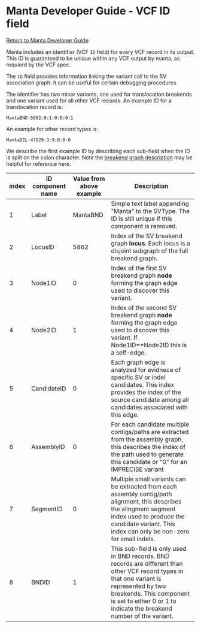 
# Manta Developer Guide - VCF ID field

[Return to Manta Developer Guide](mantaDeveloperGuide.md)

Manta includes an identifier (VCF `ID` field) for every VCF record in its output. This ID is guaranteed to be unique within any VCF output by manta, as requierd by the VCF spec.

The `ID` field provides information linking the variant call to the SV association graph. It can be useful for certain debugging procedures.

The identifier has two minor variants, one used for translocation breakends and one variant used for all other VCF records. An example ID for a translocation record is:

```
MantaBND:5862:0:1:0:0:0:1
```

An example for other record types is:

```
MantaDEL:47029:3:9:0:0:0
```

We describe the first example ID by describing each sub-field when the ID is split on the colon character. Note the [breakend graph description](mantaDeveloperGuideBreakendGraph.md) may be helpful for reference here.

index | ID component name | Value from above example | Description
----- | ----------------- | ------------------------ | -----------
1 | Label | MantaBND | Simple text label appending "Manta" to the SVType. The ID is still unique if this component is removed.
2 | LocusID | 5862 | Index of the SV breakend graph **locus**. Each locus is a disjoint subgraph of the full breakend graph.
3 | Node1ID | 0 | Index of the first SV breakend graph **node** forming the graph edge used to discover this variant.
4 | Node2ID | 1 | Index of the second SV breakend graph **node** forming the graph edge used to discover this variant. If Node1ID==Node2ID this is a self-edge.
5 | CandidateID | 0 | Each graph edge is analyzed for evidnece of specific SV or indel candidates. This index provides the index of the source candidate among all candidates associated with this edge.
6 | AssemblyID | 0 | For each candidate multiple contigs/paths are extracted from the assembly graph, this describes the index of the path used to generate this candidate or "0" for an IMPRECISE variant
7 | SegmentID | 0 | Multiple small variants can be extracted from each assembly contig/path alignment, this describes the alingment segment index used to produce the candidate variant. This index can only be non-zero for small indels.
8 | BNDID | 1 | This sub-field is only used in BND records. BND records are different than other VCF record types in that one variant is represented by two breakends. This component is set to either 0 or 1 to indicate the breakend number of the variant.
